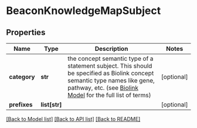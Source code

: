 # BeaconKnowledgeMapSubject

## Properties
Name | Type | Description | Notes
------------ | ------------- | ------------- | -------------
**category** | **str** | the concept semantic type of a statement subject. This should be specified as Biolink concept semantic type names like gene, pathway, etc. (see [Biolink Model](https://biolink.github.io/biolink-model) for the full list of terms)  | [optional] 
**prefixes** | **list[str]** |  | [optional] 

[[Back to Model list]](../README.md#documentation-for-models) [[Back to API list]](../README.md#documentation-for-api-endpoints) [[Back to README]](../README.md)


